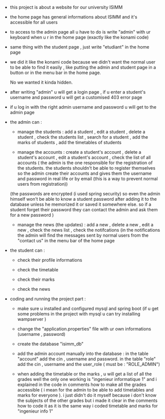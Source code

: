 - this project is about a website for our university ISIMM

- the home page has general informations about ISIMM and it's accessible for all users

- to access to the admin page all u have to do is write "admin" with ur keyboard when u r in the home page (exactly like the konami code)

- same thing with the student page , just write "etudiant" in the home page

- we did it like the konami code because we didn't want the normal user to be able to find it easily , like putting the admin and student page in a button or in the menu bar in the home page.

  No we wanted it kinda hidden.

- after writing "admin" u will get a login page , if u enter a student's username and password u will get a customised 403 error page

- if u log in with the right admin username and password u will get to the admin page

- the admin can :

  - manage the students : add a student , edit a student , delete a student , check the students list , search for a student , add the marks of students , add the timetables of students

  - manage the accounts : create a student's account , delete a student's account , edit a student's account , check the list of all accounts ( the admin is the one responsible for the registration of the
students. the students shouldn't be able to register themselves so the admin create their accounts and gives them the username and password in real life or by email (this is a way to prevent normal users from registration))

  (the passwords are encrypted (i used spring security) so even the admin himself won't be able to know a student password after adding it to the database unless he memorized it or saved it somewhere else.
so if a student forget their password they can contact the admin and ask them for a new password )

  - manage the news (the updates) : add a new , delete a new , edit a new , check the news list , check the notifcations (in the notifications the admin will find the messages sent by normal users from the
 "contact us" in the menu bar of the home page

- the student can :

  - check their profile informations

  - check the timetable

  - check their marks

  - check the news 

- coding and running the project part :

  - make sure u installed and configured mysql and spring boot (if u get some problems in the project with mysql u can try installing wampserver )
 
  - change the "application.properties" file with ur own informations (username , password)
 
  - create the database "isimm_db"
 
  - add the admin account manually into the database : in the table "account" add the cin , username and password. in the table "role" add the cin , username and the user_role ( must be : "ROLE_ADMIN")
 
  - when adding the timetable or the marks , u will get a list of all the grades well the only one working is "ingenieur informatique 1" and i explained in the code in comments how to make all the grades accessible ( i mean for the admin to be able to add timetables and marks for everyone ). i just didn't do it myself because i don't know the subjects of the other grades but i made it clear in the comments how to code it as it is the same way i coded timetable and marks for "ingenieur info 1"
